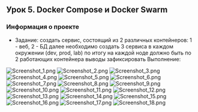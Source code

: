 ## Урок 5. Docker Compose и Docker Swarm
### Информация о проекте
* Задание:
создать сервис, состоящий из 2 различных контейнеров: 
1 - веб, 
2 - БД далее необходимо создать 3 сервиса в каждом окружении (dev, prod, lab) 
по итогу на каждой ноде должно быть по 2 работающих контейнера выводы зафиксировать 
Выполнение:

![Screenshot_1.png](..%2F..%2FDesktop%2FScreenshot_1.png)
![Screenshot_2.png](..%2F..%2FDesktop%2FScreenshot_2.png)
![Screenshot_3.png](..%2F..%2FDesktop%2FScreenshot_3.png)
![Screenshot_4.png](..%2F..%2FDesktop%2FScreenshot_4.png)
![Screenshot_5.png](..%2F..%2FDesktop%2FScreenshot_5.png)
![Screenshot_6.png](..%2F..%2FDesktop%2FScreenshot_6.png)
![Screenshot_7.png](..%2F..%2FDesktop%2FScreenshot_7.png)
![Screenshot_8.png](..%2F..%2FDesktop%2FScreenshot_8.png)
![Screenshot_9.png](..%2F..%2FDesktop%2FScreenshot_9.png)
![Screenshot_10.png](..%2F..%2FDesktop%2FScreenshot_10.png)
![Screenshot_11.png](..%2F..%2FDesktop%2FScreenshot_11.png)
![Screenshot_12.png](..%2F..%2FDesktop%2FScreenshot_12.png)
![Screenshot_13.png](..%2F..%2FDesktop%2FScreenshot_13.png)
![Screenshot_14.png](..%2F..%2FDesktop%2FScreenshot_14.png)
![Screenshot_15.png](..%2F..%2FDesktop%2FScreenshot_15.png)
![Screenshot_16.png](..%2F..%2FDesktop%2FScreenshot_16.png)
![Screenshot_17.png](..%2F..%2FDesktop%2FScreenshot_17.png)
![Screenshot_18.png](..%2F..%2FDesktop%2FScreenshot_18.png)
